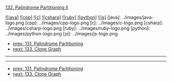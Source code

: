 [132. Palindrome Partitioning II](https://leetcode.com/problems/palindrome-partitioning-ii/)

[![java]](../java/132-palindrome-partitioning-ii.md)
[![cpp]](../cpp/132-palindrome-partitioning-ii.md)
[![c]](../c/132-palindrome-partitioning-ii.md)
[![csharp]](../csharp/132-palindrome-partitioning-ii.md)
[![ruby]](../ruby/132-palindrome-partitioning-ii.md)
[![python]](../python/132-palindrome-partitioning-ii.md)
[![js]](../js/132-palindrome-partitioning-ii.md)
[java]: ../images/java-logo.png
[cpp]: ../images/cpp-logo.png
[c]: ../images/c-logo.png
[csharp]: ../images/csharp-logo.png
[ruby]: ../images/ruby-logo.png
[python]: ../images/python-logo.png
[js]: ../images/js-logo.png

- [prev: 131. Palindrome Partitioning](131-palindrome-partitioning.md)
- [next: 133. Clone Graph](133-clone-graph.md)

---



---

- [prev: 131. Palindrome Partitioning](131-palindrome-partitioning.md)
- [next: 133. Clone Graph](133-clone-graph.md)

